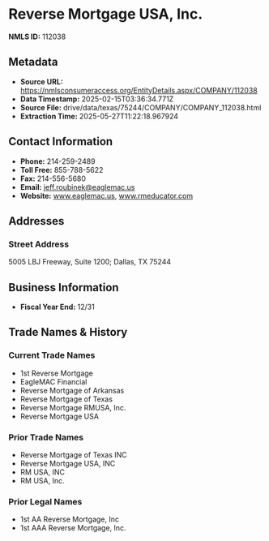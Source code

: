 # Reverse Mortgage USA, Inc.

**NMLS ID:** 112038

## Metadata
- **Source URL:** https://nmlsconsumeraccess.org/EntityDetails.aspx/COMPANY/112038
- **Data Timestamp:** 2025-02-15T03:36:34.771Z
- **Source File:** drive/data/texas/75244/COMPANY/COMPANY_112038.html
- **Extraction Time:** 2025-05-27T11:22:18.967924

## Contact Information
- **Phone:** 214-259-2489
- **Toll Free:** 855-788-5622
- **Fax:** 214-556-5680
- **Email:** jeff.roubinek@eaglemac.us
- **Website:** www.eaglemac.us, www.rmeducator.com

## Addresses
### Street Address
5005 LBJ Freeway, Suite 1200; Dallas, TX 75244

## Business Information
- **Fiscal Year End:** 12/31

## Trade Names & History
### Current Trade Names
- 1st Reverse Mortgage
- EagleMAC Financial
- Reverse Mortgage of Arkansas
- Reverse Mortgage of Texas
- Reverse Mortgage RMUSA, Inc.
- Reverse Mortgage USA

### Prior Trade Names
- Reverse Mortgage of Texas INC
- Reverse Mortgage USA, INC
- RM USA, INC
- RM USA, Inc.

### Prior Legal Names
- 1st AA Reverse Mortgage, Inc
- 1st AAA Reverse Mortgage, Inc.
